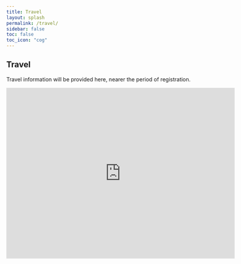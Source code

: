 ```yaml
---
title: Travel
layout: splash
permalink: /travel/
sidebar: false
toc: false
toc_icon: "cog"
---
```


## Travel

Travel information will be provided here, nearer the period of registration.

<iframe src="https://www.google.com/maps/embed?pb=!1m10!1m8!1m3!1d11545.168943821136!2d-79.3956564!3d43.6628917!3m2!1i1024!2i768!4f13.1!5e0!3m2!1sen!2sca!4v1576535610390!5m2!1sen!2sca" width="600" height="450" frameborder="0" style="border:0;" allowfullscreen=""></iframe>

<!--
## Directions

## Visas

Information for participants requiring a travel visa will be made available on this page.  This year, submission deadline will take place two weeks earlier, to allow sufficient time for the processing of travel visas.
-->
